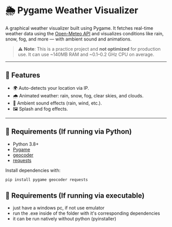 # 🌦️ Pygame Weather Visualizer

A graphical weather visualizer built using Pygame. It fetches real-time weather data using the [Open-Meteo API](https://open-meteo.com/) and visualizes conditions like rain, snow, fog, and more — with ambient sound and animations.

> ⚠️ **Note**: This is a practice project and **not optimized** for production use. It can use ~140MB RAM and ~0.1–0.2 GHz CPU on average.

---

## 📸 Features

- 🌍 Auto-detects your location via IP.
- 🌧️ Animated weather: rain, snow, fog, clear skies, and clouds.
- 🎵 Ambient sound effects (rain, wind, etc.).
- 🖼️ Splash and fog effects.

---

## 🧰 Requirements (If running via Python)

- Python 3.8+
- [Pygame](https://www.pygame.org/)
- [geocoder](https://pypi.org/project/geocoder/)
- [requests](https://pypi.org/project/requests/)

Install dependencies with:

```bash
pip install pygame geocoder requests
```

## 🧰 Requirements (If running via executable)
- just have a windows pc, if not use emulator
- run the .exe inside of the folder with it's corresponding dependencies
- it can be run natively without python (pyinstaller)